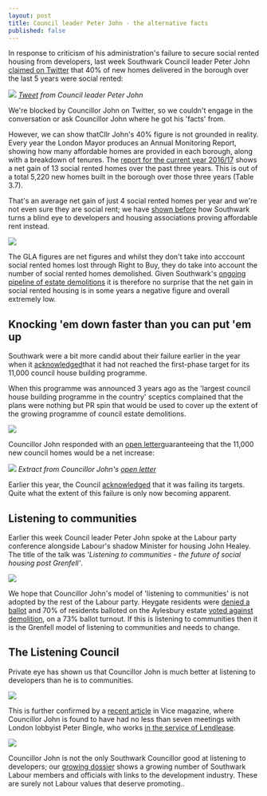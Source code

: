 ```yaml
---
layout: post
title: Council leader Peter John - the alternative facts
published: false
---
```

In response to criticism of his administration's failure to secure social rented housing from developers, last week Southwark Council leader Peter John [claimed on Twitter](https://twitter.com/peterjohn6/status/910181725187305472) that 40% of new homes delivered in the borough over the last 5 years were social rented:


![](http://35percent.org/img/pjfactsthread.png)
*[Tweet](https://twitter.com/peterjohn6/status/910181725187305472) from Council leader Peter John*

We're blocked by Councillor John on Twitter, so we couldn't engage in the conversation or ask Councillor John where he got his 'facts' from.

However, we can show thatCllr John's 40% figure is not grounded in reality. Every year the London Mayor produces an Annual Monitoring Report, showing how many affordable homes are provided in each borough, along with a breakdown of tenures. The [report for the current year 2016/17](https://www.london.gov.uk/sites/default/files/amr_13.pdf) shows a net gain of 13 social rented homes over the past three years. This is out of a total 5,220 new homes built in the borough over those three years (Table 3.7). 

That's an average net gain of just 4 social rented homes per year and we're not even sure they are social rent; we have [shown before](/redefining-social-rent) how Southwark turns a blind eye to developers and housing associations proving affordable rent instead.

![](http://35percent.org/img/amr13.png)

The GLA figures are net figures and whilst they don't take into acccount social rented homes lost through Right to Buy, they do take into account the number of social rented homes demolished. Given Southwark's [ongoing pipeline of estate demolitions](http://35percent.org/the-southwark-clearances/) it is therefore no surprise that the net gain in social rented housing is in some years a negative figure and overall extremely low. 

## Knocking 'em down faster than you can put 'em up

Southwark were a bit more candid about their failure earlier in the year when it [acknowledged](https://www.southwarknews.co.uk/news/council-admits-will-miss-target-build-1500-new-council-homes-2018/)that it had not reached the first-phase target for its 11,000 council house building programme.

When this programme was announced 3 years ago as the 'largest council house building programme in the country' sceptics complained that the plans were nothing but PR spin that would be used to cover up the extent of the growing programme of council estate demolitions.

![](http://crappistmartin.github.io/images/SN1100homes.png)

Councillor John responded with an [open letter](http://35percent.org/img/pj11000councilhomesletter.pdf)guaranteeing that the 11,000 new council homes would be a net increase:

![](http://35percent.org/img/pj11000councilhomesletter.png)
*Extract from Councillor John's [open letter](/img/pj11000councilhomesletter.pdf)*

Earlier this year, the Council [acknowledged](https://www.southwarknews.co.uk/news/council-admits-will-miss-target-build-1500-new-council-homes-2018/) that it was failing its targets. Quite what the extent of this failure is only now becoming apparent. 

## Listening to communities
Earlier this week Council leader Peter John spoke at the Labour party conference alongside Labour's shadow Minister for housing John Healey. The title of the talk was _'Listening to communities - the future of social housing post Grenfell'_.

![](http://35percent.org/img/lpc.png)

We hope that Councillor John's model of 'listening to communities' is not adopted by the rest of the Labour party. Heygate residents were [denied a ballot](http://heygate.github.io/img/councilrulesoutvote.pdf) and 70% of residents balloted on the Aylesbury estate [voted against demolition](https://www.theguardian.com/society/2001/dec/27/1), on a 73% ballot turnout. If this is listening to communities then it is the Grenfell model of listening to communities and needs to change.

## The Listening Council
Private eye has shown us that Councillor John is much better at listening to developers than he is to communities.

![](http://crappistmartin.github.io/images/private-eye-southwark-council-developers.png)

This is further confirmed by a [recent article](https://www.vice.com/en_uk/article/43avj3/the-london-lobbyist-with-ties-to-billions-of-pounds-of-gentrification) in Vice magazine, where Councillor John is found to have had no less than seven meetings with London lobbyist Peter Bingle, who works [in the service of Lendlease](https://web.archive.org/web/20170614105632/http://www.terrapincommunications.co.uk/our-clients/).

![](http://35percent.org/img/vicebingle.png)

Councillor John is not the only Southwark Councillor good at listening to developers; our [growing dossier](http://35percent.org/revolving-doors) shows a growing number of Southwark Labour members and officials with links to the development industry. These are surely not Labour values that deserve promoting..
